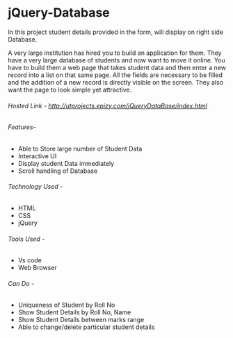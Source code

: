 # jQuery-Database
In this project student details provided in the form, will display on right side Database.

A very large institution has hired you to build an application for them. They have a very large database of students and now want to move it online.
You have to build them a web page that takes student data and then enter a new record into a list on that same page.
All the fields are necessary to be filled and the addition of a new record is directly visible on the screen. They also want the page to look simple yet attractive.


###### Hosted Link - http://utprojects.epizy.com/jQueryDataBase/index.html

###### Features-
- Able to Store large number of Student Data
- Interactive UI
- Display student Data immediately
- Scroll handling of Database

###### Technology Used -
- HTML
- CSS
- jQuery

###### Tools Used -
- Vs code
- Web Browser

###### Can Do -
- Uniqueness of Student by Roll No
- Show Student Details by Roll No, Name
- Show Student Details between marks range
- Able to change/delete particular student details
